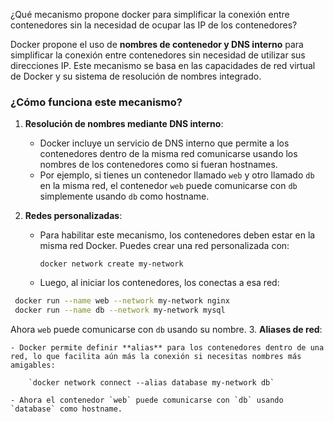 ¿Qué mecanismo propone docker para simplificar la conexión entre contenedores sin la necesidad de ocupar las IP de los contenedores?

Docker propone el uso de **nombres de contenedor y DNS interno** para simplificar la conexión entre contenedores sin necesidad de utilizar sus direcciones IP. Este mecanismo se basa en las capacidades de red virtual de Docker y su sistema de resolución de nombres integrado.

### ¿Cómo funciona este mecanismo?

1. **Resolución de nombres mediante DNS interno**:
    
    - Docker incluye un servicio de DNS interno que permite a los contenedores dentro de la misma red comunicarse usando los nombres de los contenedores como si fueran hostnames.
    - Por ejemplo, si tienes un contenedor llamado `web` y otro llamado `db` en la misma red, el contenedor `web` puede comunicarse con `db` simplemente usando `db` como hostname.
2. **Redes personalizadas**:
    
    - Para habilitar este mecanismo, los contenedores deben estar en la misma red Docker. Puedes crear una red personalizada con:
        
        `docker network create my-network`
        
    - Luego, al iniciar los contenedores, los conectas a esa red:
        
  ``` bash 
   docker run --name web --network my-network nginx 
   docker run --name db --network my-network mysql
  ```
 Ahora `web` puede comunicarse con `db` usando su nombre.
3. **Aliases de red**:
    
    - Docker permite definir **alias** para los contenedores dentro de una red, lo que facilita aún más la conexión si necesitas nombres más amigables:
        
        `docker network connect --alias database my-network db`
        
    - Ahora el contenedor `web` puede comunicarse con `db` usando `database` como hostname.
